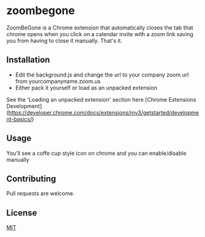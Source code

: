 # zoombegone

ZoomBeGone is a Chrome extension that automatically closes the tab that chrome opens when you click on a calendar invite with a zoom link saving you from having to close it manually. That's it.
## Installation

* Edit the background.js and change the url to your company zoom url from yourcompanyname.zoom.us
* Either pack it yourself or load as an unpacked extension 

See the 'Loading an unpacked extension' section here [Chrome Extensions Development] (https://developer.chrome.com/docs/extensions/mv3/getstarted/development-basics/)

## Usage

You'll see a coffe cup style icon on chrome and you can enable/disable manually

## Contributing

Pull requests are welcome. 

## License

[MIT](https://choosealicense.com/licenses/mit/)
